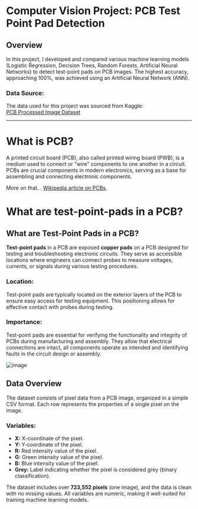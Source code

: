 # Computer Vision Project: PCB Test Point Pad Detection

## Overview
In this project, I developed and compared various machine learning models (Logistic Regression, Decision Trees, Random Forests, Artificial Neural Networks) to detect test-point pads on PCB images. The highest accuracy, approaching 100%, was achieved using an Artificial Neural Network (ANN).

### Data Source:
The data used for this project was sourced from Kaggle:  
[PCB Processed Image Dataset](https://www.kaggle.com/datasets/gauravduttakiit/printed-circuit-board-processed-image)

---
# What is PCB?
A printed circuit board (PCB), also called printed wiring board (PWB), is a medium used to connect or "wire" components to one another in a circuit. PCBs are crucial components in modern electronics, serving as a base for assembling and connecting electronic components.

More on that... [Wikipedia article on PCBs](https://en.wikipedia.org/wiki/Printed_circuit_board).

# What are test-point-pads in a PCB?
## What are Test-Point Pads in a PCB?
**Test-point pads** in a PCB are exposed **copper pads** on a PCB designed for testing and troubleshooting electronic circuits. They serve as accessible locations where engineers can connect probes to measure voltages, currents, or signals during various testing procedures.

### **Location:**
Test-point pads are typically located on the exterior layers of the PCB to ensure easy access for testing equipment. This positioning allows for effective contact with probes during testing.
### **Importance:**
Test-point pads are essential for verifying the functionality and integrity of PCBs during manufacturing and assembly. They allow that electrical connections are intact, all components operate as intended and identifying faults in the circuit design or assembly.

![image](https://github.com/user-attachments/assets/e7eadf28-75b1-4124-ae4f-ea6fc48f620f)  

## Data Overview
The dataset consists of pixel data from a PCB image, organized in a simple CSV format. Each row represents the properties of a single pixel on the image. 

### Variables:
- **X:** X-coordinate of the pixel.
- **Y:** Y-coordinate of the pixel.
- **R:** Red intensity value of the pixel.
- **G:** Green intensity value of the pixel.
- **B:** Blue intensity value of the pixel.
- **Grey:** Label indicating whether the pixel is considered grey (binary classification).

The dataset includes over **723,552 pixels** (one image), and the data is clean with no missing values. All variables are numeric, making it well-suited for training machine learning models.
